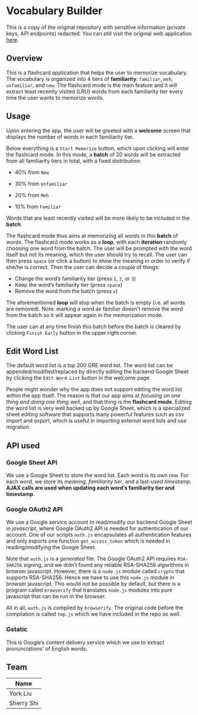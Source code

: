 # Vocabulary Builder

This is a copy of the original repository with sensitive information (private keys, API endpoints) redacted. You can still visit the original web application [here](https://wustlcse204.github.io/10-final-project-sherryyork/).

## Overview

This is a flashcard application that helps the user to memorize vocabulary. The vocabulary is organized into 4 tiers of **familiarity**: `familiar`, `meh`, `unfamiliar`, and `new`. The flashcard mode is the main feature and it will extract least recently visited (LRU) words from each familiarity tier every time the user wants to memorize words. 

## Usage

Upon entering the app, the user will be greeted with a **welcome** screen that displays the number of words in each familiarity tier. 

Below everything is a `Start Memorize`  button, which upon clicking will enter the flashcard mode. In this mode, a **batch** of 20 words will be extracted from all familiarity tiers in total, with a fixed distribution: 

- 40% from `New`

- 30% from `Unfamiliar`

- 20% from `Meh`

- 10% from `Familiar` 

Words that are least recently visited will be more likely to be included in the **batch**.

The flashcard mode thus aims at memorizing all words in this **batch** of words. The flashcard mode works as a **loop**, with each **iteration** randomly choosing one word from the batch. The user will be prompted with the word itself but not its meaning, which the user should try to recall. The user can then press `space` (or click a button) to show the meaning in order to verify if she/he is correct. Then the user can decide a couple of things:

- Change the word’s familiarity tier (press `1`, `2`, or `3`) 
- Keep the word’s familiarity tier (press `space`)
- Remove the word from the batch (press `x`)

The aforementioned **loop** will stop when the batch is empty (i.e. all words are removed). Note: marking a word as familiar doesn't remove the word from the batch so it will appear again in the memorization mode.

The user can at any time finish this batch before the batch is cleared by clicking `Finish Early` button in the upper right corner.

## Edit Word List

The default word list is a top 200 GRE word list. The word list can be appended/modified/replaced by directly editing the backend Google Sheet by clicking the `Edit Word List` button in the welcome page. 

People might wonder why the app does not support editing the word list within the app itself. The reason is that our app aims at *focusing on one thing and doing one thing well*, and that thing is the **flashcard mode**. Editing the word list is very well backed up by Google Sheet, which is a specialized sheet editing software that supports many powerful features such as csv import and export, which is useful in importing externel word lists and use migration.

## API used

### Google Sheet API

We use a Google Sheet to store the word list. Each word is its own row. For each word, we store its *meaning*, *familiarity tier*, and a last-used *timestamp*. **AJAX calls are used when updating each word’s familiarity tier and timestamp.**

### Google OAuth2 API

We use a Google service account to read/modify our backend Google Sheet in *javascript*, where Google OAuth2 API is needed for authentication of our account. One of our scripts `auth.js` encapsulates all authentication features and only exports one function `get_access_token` which is needed in reading/modifying the Google Sheet. 

Note that `auth.js` is a *generated* file. The Google OAuth2 API requires `RSA-SHA256` signing, and we didn’t found any reliable RSA-SHA256 algorithms in browser javascript. However, there is a `node.js` module called `crypto` that supports RSA-SHA256. Hence we have to use this `node.js` module in browser javascript. This would not be possible by default, but there is a program called `browserify` that translates `node.js` modules into pure javascript that can be run in the browser. 

All in all, `auth.js` is compiled by `browserify`. The original code before the compilation is called `tmp.js` which we have included in the repo as well.

### Gstatic

This is Google’s content delivery service which we use to extract pronunciations’ of English words.

## Team

| Name        |
| ----------  |
| York Liu    |
| Sherry Shi  |

